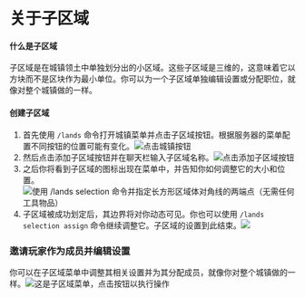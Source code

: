 # 关于子区域

#### 什么是子区域

子区域是在城镇领土中单独划分出的小区域。这些子区域是三维的，这意味着它以方块而不是区块作为最小单位。你可以为一个子区域单独编辑设置或分配职位，就像对整个城镇做的一样。

#### 创建子区域

1. 首先使用 `/lands` 命令打开城镇菜单并点击子区域按钮。根据服务器的菜单配置不同按钮的位置可能有变化。![点击城镇按钮](https://imgur.com/7SxMfck.png)
2. 然后点击添加子区域按钮并在聊天栏输入子区域名称。![点击添加子区域按钮](https://imgur.com/8Ldk0go.png)
3. 之后你将看到子区域的图标出现在菜单中，并告知你如何调整它的大小和位置。![使用 /lands selection 命令并指定长方形区域体对角线的两端点（无需任何工具物品）](https://imgur.com/6Fsnywv.png)
4. 子区域被成功划定后，其边界将对你动态可见。你也可以使用 `/lands selection assign` 命令继续调整它。子区域的设置到此结束。![](https://imgur.com/KnF2iWl.png)

### 邀请玩家作为成员并编辑设置

你可以在子区域菜单中调整其相关设置并为其分配成员，就像你对整个城镇做的一样。![这是子区域菜单，点击按钮以执行操作](https://imgur.com/JyEu516.png)
